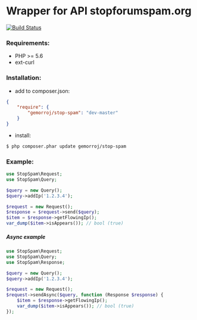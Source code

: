 # Wrapper for API stopforumspam.org

[![Build Status](https://secure.travis-ci.org/Gemorroj/StopSpam.png?branch=master)](https://travis-ci.org/Gemorroj/StopSpam)


### Requirements:

- PHP >= 5.6
- ext-curl


### Installation:

- add to composer.json:

```json
{
    "require": {
        "gemorroj/stop-spam": "dev-master"
    }
}
```
- install:

```bash
$ php composer.phar update gemorroj/stop-spam
```


### Example:

```php
use StopSpam\Request;
use StopSpam\Query;

$query = new Query();
$query->addIp('1.2.3.4');

$request = new Request();
$response = $request->send($query);
$item = $response->getFlowingIp();
var_dump($item->isAppears()); // bool (true)
```

##### Async example
```php
use StopSpam\Request;
use StopSpam\Query;
use StopSpam\Response;

$query = new Query();
$query->addIp('1.2.3.4');

$request = new Request();
$request->sendAsync($query, function (Response $response) {
    $item = $response->getFlowingIp();
    var_dump($item->isAppears()); // bool (true)
});
```
